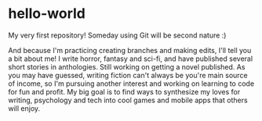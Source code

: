 # hello-world
My very first repository! Someday using Git will be second nature :)

And because I'm practicing creating branches and making edits, I'll tell you a bit about me! I write horror, fantasy and sci-fi, and have published several short stories in anthologies. Still working on getting a novel published. As you may have guessed, writing fiction can't always be you're main source of income, so I'm pursuing another interest and working on learning to code for fun and profit. My big goal is to find ways to synthesize my loves for writing, psychology and tech into cool games and mobile apps that others will enjoy.
